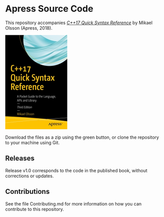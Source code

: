 # Apress Source Code

This repository accompanies [*C++17 Quick Syntax Reference*](http://www.apress.com/9781484235997) by Mikael Olsson (Apress, 2018).

[comment]: #cover
![Cover image](9781484235997.jpg)

Download the files as a zip using the green button, or clone the repository to your machine using Git.

## Releases

Release v1.0 corresponds to the code in the published book, without corrections or updates.

## Contributions

See the file Contributing.md for more information on how you can contribute to this repository.
